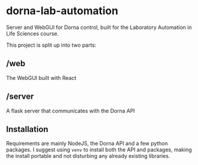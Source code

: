 # dorna-lab-automation
Server and WebGUI for Dorna control, built for the Laboratory Automation in Life Sciences course.

This project is split up into two parts:

## /web
The WebGUI built with React


## /server
A flask server that communicates with the Dorna API


## Installation

Requirements are mainly NodeJS, the Dorna API and a few python packages.
I suggest using `venv` to install both the API and packages, making the install portable and not disturbing any already existing libraries.

